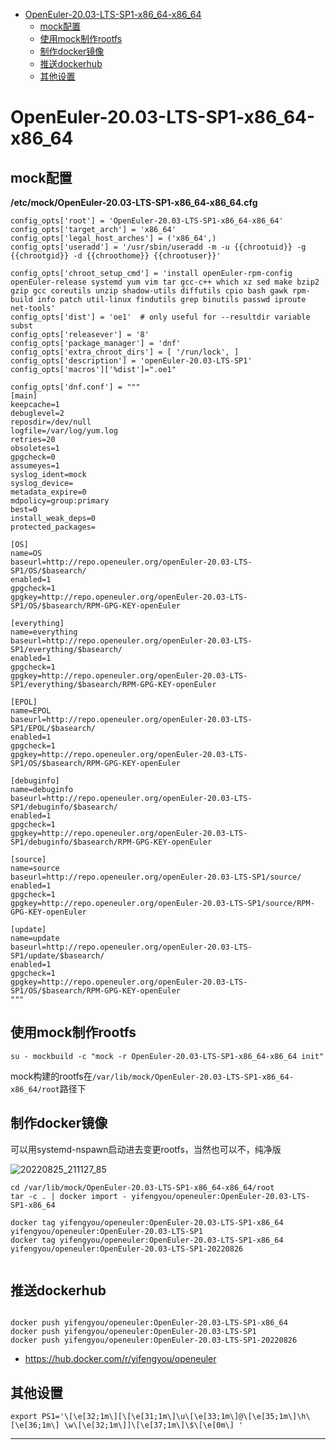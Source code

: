 <!-- MDTOC maxdepth:6 firsth1:1 numbering:0 flatten:0 bullets:1 updateOnSave:1 -->

- [OpenEuler-20.03-LTS-SP1-x86_64-x86_64](#openeuler-2003-lts-sp1-x86_64-x86_64)   
   - [mock配置](#mock配置)   
   - [使用mock制作rootfs](#使用mock制作rootfs)   
   - [制作docker镜像](#制作docker镜像)   
   - [推送dockerhub](#推送dockerhub)   
   - [其他设置](#其他设置)   

<!-- /MDTOC -->
# OpenEuler-20.03-LTS-SP1-x86_64-x86_64


## mock配置

**/etc/mock/OpenEuler-20.03-LTS-SP1-x86_64-x86_64.cfg**

```
config_opts['root'] = 'OpenEuler-20.03-LTS-SP1-x86_64-x86_64'
config_opts['target_arch'] = 'x86_64'
config_opts['legal_host_arches'] = ('x86_64',)
config_opts['useradd'] = '/usr/sbin/useradd -m -u {{chrootuid}} -g {{chrootgid}} -d {{chroothome}} {{chrootuser}}'

config_opts['chroot_setup_cmd'] = 'install openEuler-rpm-config openEuler-release systemd yum vim tar gcc-c++ which xz sed make bzip2 gzip gcc coreutils unzip shadow-utils diffutils cpio bash gawk rpm-build info patch util-linux findutils grep binutils passwd iproute net-tools'
config_opts['dist'] = 'oe1'  # only useful for --resultdir variable subst
config_opts['releasever'] = '8'
config_opts['package_manager'] = 'dnf'
config_opts['extra_chroot_dirs'] = [ '/run/lock', ]
config_opts['description'] = 'openEuler-20.03-LTS-SP1'
config_opts['macros']['%dist']=".oe1"

config_opts['dnf.conf'] = """
[main]
keepcache=1
debuglevel=2
reposdir=/dev/null
logfile=/var/log/yum.log
retries=20
obsoletes=1
gpgcheck=0
assumeyes=1
syslog_ident=mock
syslog_device=
metadata_expire=0
mdpolicy=group:primary
best=0
install_weak_deps=0
protected_packages=

[OS]
name=OS
baseurl=http://repo.openeuler.org/openEuler-20.03-LTS-SP1/OS/$basearch/
enabled=1
gpgcheck=1
gpgkey=http://repo.openeuler.org/openEuler-20.03-LTS-SP1/OS/$basearch/RPM-GPG-KEY-openEuler

[everything]
name=everything
baseurl=http://repo.openeuler.org/openEuler-20.03-LTS-SP1/everything/$basearch/
enabled=1
gpgcheck=1
gpgkey=http://repo.openeuler.org/openEuler-20.03-LTS-SP1/everything/$basearch/RPM-GPG-KEY-openEuler

[EPOL]
name=EPOL
baseurl=http://repo.openeuler.org/openEuler-20.03-LTS-SP1/EPOL/$basearch/
enabled=1
gpgcheck=1
gpgkey=http://repo.openeuler.org/openEuler-20.03-LTS-SP1/OS/$basearch/RPM-GPG-KEY-openEuler

[debuginfo]
name=debuginfo
baseurl=http://repo.openeuler.org/openEuler-20.03-LTS-SP1/debuginfo/$basearch/
enabled=1
gpgcheck=1
gpgkey=http://repo.openeuler.org/openEuler-20.03-LTS-SP1/debuginfo/$basearch/RPM-GPG-KEY-openEuler

[source]
name=source
baseurl=http://repo.openeuler.org/openEuler-20.03-LTS-SP1/source/
enabled=1
gpgcheck=1
gpgkey=http://repo.openeuler.org/openEuler-20.03-LTS-SP1/source/RPM-GPG-KEY-openEuler

[update]
name=update
baseurl=http://repo.openeuler.org/openEuler-20.03-LTS-SP1/update/$basearch/
enabled=1
gpgcheck=1
gpgkey=http://repo.openeuler.org/openEuler-20.03-LTS-SP1/OS/$basearch/RPM-GPG-KEY-openEuler
"""

```

## 使用mock制作rootfs

```
su - mockbuild -c "mock -r OpenEuler-20.03-LTS-SP1-x86_64-x86_64 init"

```

mock构建的rootfs在```/var/lib/mock/OpenEuler-20.03-LTS-SP1-x86_64-x86_64/root```路径下




## 制作docker镜像

可以用systemd-nspawn启动进去变更rootfs，当然也可以不，纯净版

![20220825_211127_85](image/20220825_211127_85.png)

```
cd /var/lib/mock/OpenEuler-20.03-LTS-SP1-x86_64-x86_64/root
tar -c . | docker import - yifengyou/openeuler:OpenEuler-20.03-LTS-SP1-x86_64
```

```
docker tag yifengyou/openeuler:OpenEuler-20.03-LTS-SP1-x86_64 yifengyou/openeuler:OpenEuler-20.03-LTS-SP1
docker tag yifengyou/openeuler:OpenEuler-20.03-LTS-SP1-x86_64 yifengyou/openeuler:OpenEuler-20.03-LTS-SP1-20220826


```


## 推送dockerhub

```

docker push yifengyou/openeuler:OpenEuler-20.03-LTS-SP1-x86_64
docker push yifengyou/openeuler:OpenEuler-20.03-LTS-SP1
docker push yifengyou/openeuler:OpenEuler-20.03-LTS-SP1-20220826

```

* <https://hub.docker.com/r/yifengyou/openeuler>


## 其他设置

```
export PS1='\[\e[32;1m\][\[\e[31;1m\]\u\[\e[33;1m\]@\[\e[35;1m\]\h\[\e[36;1m\] \w\[\e[32;1m\]]\[\e[37;1m\]\$\[\e[0m\] '
```


---
